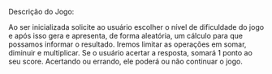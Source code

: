 Descrição do Jogo: 

Ao ser inicializada solicite ao usuário escolher o nível de dificuldade do jogo e após isso gera e apresenta, de forma aleatória, um cálculo para que possamos informar o resultado.
Iremos limitar as operações em somar, diminuir e multiplicar. 
Se o usuário acertar a resposta, somará 1 ponto ao seu score. Acertando ou errando, ele poderá ou não continuar o jogo.
